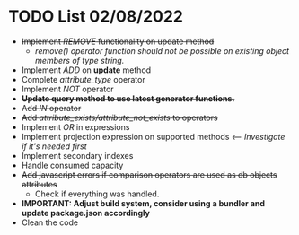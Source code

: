# TODO List 02/08/2022

- ~~Implement *REMOVE* functionality on update method~~
  - *remove() operator function should not be possible on existing object members of type string.*
- Implement *ADD* on **update** method
- Complete *attribute_type* operator
- Implement *NOT* operator
- ~~**Update query method to use latest generator functions.**~~ 
- ~~Add *IN* operator~~
- ~~Add *attribute_exists/attribute_not_exists* to operators~~
- Implement *OR* in expressions
- Implement projection expression on supported methods *<-- Investigate if it's needed first*
- Implement secondary indexes
- Handle consumed capacity
- ~~Add javascript errors if comparison operators are used as db objects attributes~~
  - Check if everything was handled.
- **IMPORTANT: Adjust build system, consider using a bundler and update package.json accordingly** 
- Clean the code
